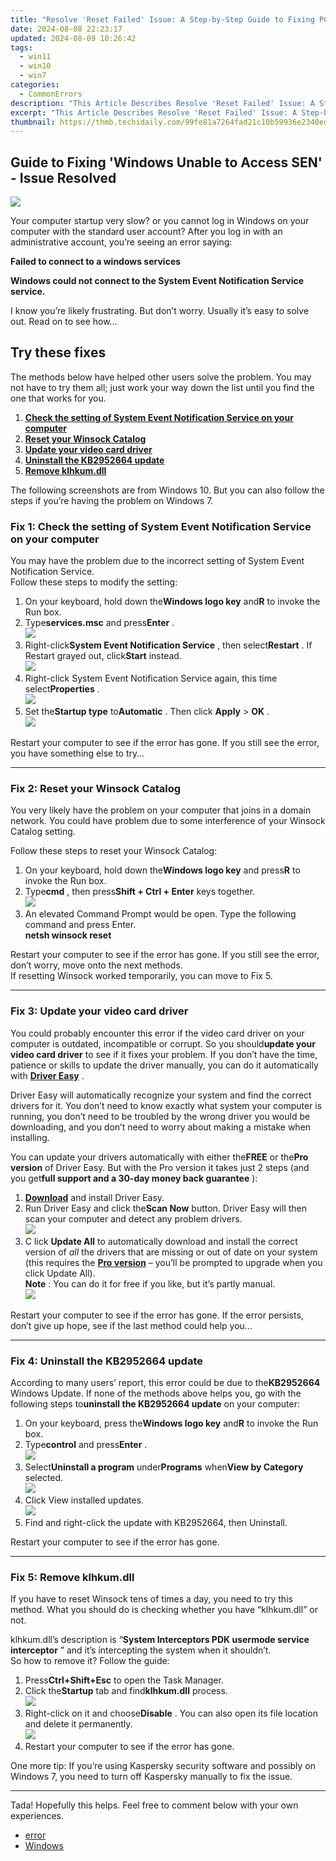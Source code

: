 ```yaml
---
title: "Resolve 'Reset Failed' Issue: A Step-by-Step Guide to Fixing PC Restore Errors in Windows 11"
date: 2024-08-08 22:23:17
updated: 2024-08-09 10:26:42
tags:
  - win11
  - win10
  - win7
categories:
  - CommonErrors
description: "This Article Describes Resolve 'Reset Failed' Issue: A Step-by-Step Guide to Fixing PC Restore Errors in Windows 11"
excerpt: "This Article Describes Resolve 'Reset Failed' Issue: A Step-by-Step Guide to Fixing PC Restore Errors in Windows 11"
thumbnail: https://thmb.techidaily.com/99fe81a7264fad21c10b59936e2340ed2f52f70dde1e828e78cf649673983fcc.jpg
---
```


## Guide to Fixing 'Windows Unable to Access SEN' - Issue Resolved

![](https://images.drivereasy.com/wp-content/uploads/2018/11/img_5bf7be8093704.jpg)

 Your computer startup very slow? or you cannot log in Windows on your computer with the standard user account? After you log in with an administrative account, you’re seeing an error saying:

**Failed to connect to a windows services**
  
 **Windows could not connect to the System Event Notification Service service.**

 I know you’re likely frustrating. But don’t worry. Usually it’s easy to solve out. Read on to see how…

## Try these fixes

 The methods below have helped other users solve the problem. You may not have to try them all; just work your way down the list until you find the one that works for you.

1. **[Check the setting of System Event Notification Service on your computer](https://tools.techidaily.com/drivereasy/download/)**
2. **[Reset your Winsock Catalog](https://tools.techidaily.com/drivereasy/download/)**
3. **[Update your video card driver](https://tools.techidaily.com/drivereasy/download/)**
4. **[Uninstall the KB2952664 update](https://tools.techidaily.com/drivereasy/download/)**
5. [**Remove klhkum.dll**](https://tools.techidaily.com/drivereasy/download/)

 The following screenshots are from Windows 10\. But you can also follow the steps if you’re having the problem on Windows 7.

### Fix 1: Check the setting of System Event Notification Service on your computer

 You may have the problem due to the incorrect setting of System Event Notification Service.  
 Follow these steps to modify the setting:

1. On your keyboard, hold down the**Windows logo key** and**R** to invoke the Run box.
2. Type**services.msc** and press**Enter** .  
![](https://images.drivereasy.com/wp-content/uploads/2018/11/img_5bf7bf596c06c.jpg)
3. Right-click**System Event Notification Service** , then select**Restart** . If Restart grayed out, click**Start** instead.  
![](https://images.drivereasy.com/wp-content/uploads/2018/11/img_5bf7bf9e2c9b8.jpg)
4. Right-click System Event Notification Service again, this time select**Properties** .  
![](https://images.drivereasy.com/wp-content/uploads/2018/11/img_5bf7bfcea31f4.jpg)
5. Set the**Startup type** to**Automatic** . Then click **Apply**  \> **OK** .  
![](https://images.drivereasy.com/wp-content/uploads/2018/11/img_5bf7c08c50e91.jpg)

 Restart your computer to see if the error has gone. If you still see the error, you have something else to try…

---

### Fix 2: Reset your Winsock Catalog

 You very likely have the problem on your computer that joins in a domain network. You could have problem due to some interference of your Winsock Catalog setting.

Follow these steps to reset your Winsock Catalog:

1. On your keyboard, hold down the**Windows logo key** and press**R** to invoke the Run box.
2. Type**cmd** , then press**Shift + Ctrl + Enter** keys together.  
![](https://images.drivereasy.com/wp-content/uploads/2018/11/img_5bf7c0804d3b9.jpg)
3. An elevated Command Prompt would be open. Type the following command and press Enter.  
**netsh winsock reset**

 Restart your computer to see if the error has gone. If you still see the error, don’t worry, move onto the next methods.  
 If resetting Winsock worked temporarily, you can move to Fix 5.

---

### Fix 3: Update your video card driver

 You could probably encounter this error if the video card driver on your computer is outdated, incompatible or corrupt. So you should**update your video card driver** to see if it fixes your problem. If you don’t have the time, patience or skills to update the driver manually, you can do it automatically with **[Driver Easy](https://tools.techidaily.com/drivereasy/download/)**  .

 Driver Easy will automatically recognize your system and find the correct drivers for it. You don’t need to know exactly what system your computer is running, you don’t need to be troubled by the wrong driver you would be downloading, and you don’t need to worry about making a mistake when installing.

 You can update your drivers automatically with either the**FREE** or the**Pro version** of Driver Easy. But with the Pro version it takes just 2 steps (and you get**full support and a 30-day money back guarantee** ):

1. [**Download**](https://tools.techidaily.com/drivereasy/download/) and install Driver Easy.
2. Run Driver Easy and click the**Scan Now** button. Driver Easy will then scan your computer and detect any problem drivers.  
![](https://images.drivereasy.com/wp-content/uploads/2018/11/img_5bf7c1c42f3f2.jpg)
3. C  lick **Update All** to automatically download and install the correct version of _all_  the drivers that are missing or out of date on your system (this requires the **[Pro version](https://tools.techidaily.com/drivereasy/download/)**  – you’ll be prompted to upgrade when you click Update All).  
**Note** : You can do it for free if you like, but it’s partly manual.  
![](https://images.drivereasy.com/wp-content/uploads/2018/11/img_5bf7c2297ff06.jpg)

 Restart your computer to see if the error has gone. If the error persists, don’t give up hope, see if the last method could help you…

---

### Fix 4: Uninstall the KB2952664 update

 According to many users’ report, this error could be due to the**KB2952664** Windows Update. If none of the methods above helps you, go with the following steps to**uninstall the KB2952664 update** on your computer:

1. On your keyboard, press the**Windows logo key** and**R** to invoke the Run box.
2. Type**control** and press**Enter** .  
![](https://images.drivereasy.com/wp-content/uploads/2018/11/img_5bf7c29a46965.jpg)
3. Select**Uninstall a program** under**Programs** when**View by Category** selected.  
![](https://images.drivereasy.com/wp-content/uploads/2018/11/img_5bf7c2c7bbb7b.jpg)
4. Click View installed updates.  
![](https://images.drivereasy.com/wp-content/uploads/2018/11/img_5bf7c2f3ae739.jpg)
5. Find and right-click the update with KB2952664, then Uninstall.

Restart your computer to see if the error has gone.

---

### Fix 5: Remove klhkum.dll

 If you have to reset Winsock tens of times a day, you need to try this method. What you should do is checking whether you have “klhkum.dll” or not.

 klhkum.dll’s description is “**System Interceptors PDK usermode service interceptor** ” and it’s intercepting the system when it shouldn’t.  
 So how to remove it? Follow the guide:

1. Press**Ctrl+Shift+Esc** to open the Task Manager.
2. Click the**Startup** tab and find**klhkum.dll** process.  
![](https://images.drivereasy.com/wp-content/uploads/2018/12/2020-03-31_18-52-10.jpg)
3. Right-click on it and choose**Disable** . You can also open its file location and delete it permanently.  
![](https://images.drivereasy.com/wp-content/uploads/2018/12/2020-03-31_18-55-36.jpg)
4. Restart your computer to see if the error has gone.

 One more tip: If you’re using Kaspersky security software and possibly on Windows 7, you need to turn off Kaspersky manually to fix the issue.

---

 Tada! Hopefully this helps. Feel free to comment below with your own experiences.

* [error](https://tools.techidaily.com/drivereasy/download/)
* [Windows](https://tools.techidaily.com/drivereasy/download/)

<ins class="adsbygoogle"
     style="display:block"
     data-ad-format="autorelaxed"
     data-ad-client="ca-pub-7571918770474297"
     data-ad-slot="1223367746"></ins>



<ins class="adsbygoogle"
     style="display:block"
     data-ad-client="ca-pub-7571918770474297"
     data-ad-slot="8358498916"
     data-ad-format="auto"
     data-full-width-responsive="true"></ins>
